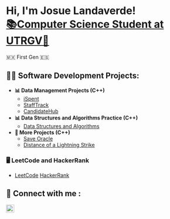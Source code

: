 <h1>Hi, I'm Josue Landaverde!<br/><a href="https://github.com/jlndvr">📚Computer Science Student at UTRGV🤠</a> <a href="https://www.linkedin.com/in/jlndvr/"></a></h1>
<a>🇲🇽 First Gen 🇪🇸</a>

<h2> 👨‍💻 Software Development Projects:</h2>

- <b>📊 Data Management Projects (C++)</b>
  - [iSpent](https://github.com/jlndvr/ispent)
  - [StaffTrack](https://github.com/jlndvr/Candidate-Dequeue-Manager)
  - [CandidateHub](https://github.com/jlndvr/Candidate-Linked-List-Manager)
- <b>📊 Data Structures and Algorithms Practice (C++)</b>
  - [Data Structures and Algorithms](https://github.com/jlndvr/Data-Structures-and-Algorithms-Practice-)
- <b>🔨 More Projects (C++)</b>
  - [Save Oracle](https://github.com/jlndvr/Save-Oracle)
  - [Distance of a Lightning Strike](https://github.com/jlndvr/Distance-of-a-Lightning-Strike)

<h3>🖥️ LeetCode and HackerRank </h3>

  - [LeetCode](https://github.com/jlndvr/LeetCode) [HackerRank](https://github.com/jlndvr/HackerRank)
    
<h2> 🤳 Connect with me :</h2>

[<img align="left" alt="JosueLandaverde | LinkedIn" width="22px" src="https://cdn.jsdelivr.net/npm/simple-icons@v3/icons/linkedin.svg" />][linkedin]

[linkedin]: https://www.linkedin.com/in/jlndvr

<!---
jlndvr/jlndvr is a ✨ special ✨ repository because its `README.md` (this file) appears on your GitHub profile.
You can click the Preview link to take a look at your changes.
--->
